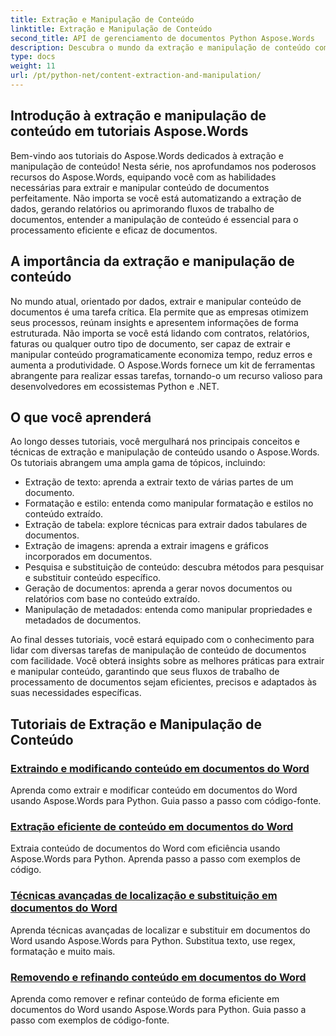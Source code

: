 ```yaml
---
title: Extração e Manipulação de Conteúdo
linktitle: Extração e Manipulação de Conteúdo
second_title: API de gerenciamento de documentos Python Aspose.Words
description: Descubra o mundo da extração e manipulação de conteúdo com os tutoriais do Aspose.Words. Aprenda como extrair e manipular conteúdo de forma eficiente usando Python e .NET, aprimorando suas capacidades de processamento de documentos.
type: docs
weight: 11
url: /pt/python-net/content-extraction-and-manipulation/
---
```

## Introdução à extração e manipulação de conteúdo em tutoriais Aspose.Words

Bem-vindo aos tutoriais do Aspose.Words dedicados à extração e manipulação de conteúdo! Nesta série, nos aprofundamos nos poderosos recursos do Aspose.Words, equipando você com as habilidades necessárias para extrair e manipular conteúdo de documentos perfeitamente. Não importa se você está automatizando a extração de dados, gerando relatórios ou aprimorando fluxos de trabalho de documentos, entender a manipulação de conteúdo é essencial para o processamento eficiente e eficaz de documentos.

## A importância da extração e manipulação de conteúdo

No mundo atual, orientado por dados, extrair e manipular conteúdo de documentos é uma tarefa crítica. Ela permite que as empresas otimizem seus processos, reúnam insights e apresentem informações de forma estruturada. Não importa se você está lidando com contratos, relatórios, faturas ou qualquer outro tipo de documento, ser capaz de extrair e manipular conteúdo programaticamente economiza tempo, reduz erros e aumenta a produtividade. O Aspose.Words fornece um kit de ferramentas abrangente para realizar essas tarefas, tornando-o um recurso valioso para desenvolvedores em ecossistemas Python e .NET.

## O que você aprenderá

Ao longo desses tutoriais, você mergulhará nos principais conceitos e técnicas de extração e manipulação de conteúdo usando o Aspose.Words. Os tutoriais abrangem uma ampla gama de tópicos, incluindo:

- Extração de texto: aprenda a extrair texto de várias partes de um documento.
- Formatação e estilo: entenda como manipular formatação e estilos no conteúdo extraído.
- Extração de tabela: explore técnicas para extrair dados tabulares de documentos.
- Extração de imagens: aprenda a extrair imagens e gráficos incorporados em documentos.
- Pesquisa e substituição de conteúdo: descubra métodos para pesquisar e substituir conteúdo específico.
- Geração de documentos: aprenda a gerar novos documentos ou relatórios com base no conteúdo extraído.
- Manipulação de metadados: entenda como manipular propriedades e metadados de documentos.

Ao final desses tutoriais, você estará equipado com o conhecimento para lidar com diversas tarefas de manipulação de conteúdo de documentos com facilidade. Você obterá insights sobre as melhores práticas para extrair e manipular conteúdo, garantindo que seus fluxos de trabalho de processamento de documentos sejam eficientes, precisos e adaptados às suas necessidades específicas.

## Tutoriais de Extração e Manipulação de Conteúdo
### [Extraindo e modificando conteúdo em documentos do Word](./extract-modify-document-content/)
Aprenda como extrair e modificar conteúdo em documentos do Word usando Aspose.Words para Python. Guia passo a passo com código-fonte.
### [Extração eficiente de conteúdo em documentos do Word](./document-content-extraction/)
Extraia conteúdo de documentos do Word com eficiência usando Aspose.Words para Python. Aprenda passo a passo com exemplos de código.
### [Técnicas avançadas de localização e substituição em documentos do Word](./find-replace-documents/)
Aprenda técnicas avançadas de localizar e substituir em documentos do Word usando Aspose.Words para Python. Substitua texto, use regex, formatação e muito mais.
### [Removendo e refinando conteúdo em documentos do Word](./remove-content-documents/)
Aprenda como remover e refinar conteúdo de forma eficiente em documentos do Word usando Aspose.Words para Python. Guia passo a passo com exemplos de código-fonte.